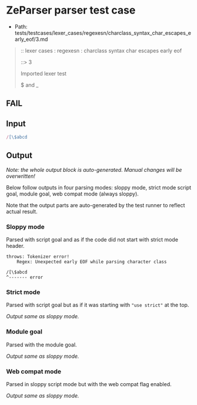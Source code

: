 # ZeParser parser test case

- Path: tests/testcases/lexer_cases/regexesn/charclass_syntax_char_escapes_early_eof/3.md

> :: lexer cases : regexesn : charclass syntax char escapes early eof
>
> ::> 3
>
> Imported lexer test
>
> $ and _

## FAIL

## Input

`````js
/[\$abcd
`````

## Output

_Note: the whole output block is auto-generated. Manual changes will be overwritten!_

Below follow outputs in four parsing modes: sloppy mode, strict mode script goal, module goal, web compat mode (always sloppy).

Note that the output parts are auto-generated by the test runner to reflect actual result.

### Sloppy mode

Parsed with script goal and as if the code did not start with strict mode header.

`````
throws: Tokenizer error!
    Regex: Unexpected early EOF while parsing character class

/[\$abcd
^------- error
`````

### Strict mode

Parsed with script goal but as if it was starting with `"use strict"` at the top.

_Output same as sloppy mode._

### Module goal

Parsed with the module goal.

_Output same as sloppy mode._

### Web compat mode

Parsed in sloppy script mode but with the web compat flag enabled.

_Output same as sloppy mode._
